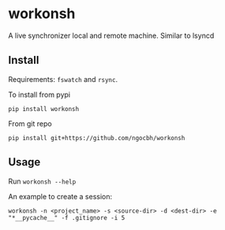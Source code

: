 # workonsh
A live synchronizer local and remote machine. Similar to lsyncd

## Install
Requirements: `fswatch` and `rsync`.

To install from pypi

```
pip install workonsh
```

From git repo

```
pip install git+https://github.com/ngocbh/workonsh
```

## Usage

Run ```workonsh --help```

An example to create a session:

```
workonsh -n <project_name> -s <source-dir> -d <dest-dir> -e "*__pycache__" -f .gitignore -i 5
```
